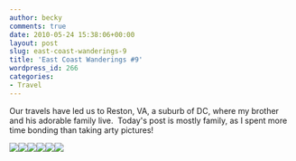 ```yaml
---
author: becky
comments: true
date: 2010-05-24 15:38:06+00:00
layout: post
slug: east-coast-wanderings-9
title: 'East Coast Wanderings #9'
wordpress_id: 266
categories:
- Travel
---
```


Our travels have led us to Reston, VA, a suburb of DC, where my brother and his adorable family live.  Today's post is mostly family, as I spent more time bonding than taking arty pictures!




[![](http://beta.beckyjenson.com/wp-content/uploads/2010/05/blog-April10-00036.jpg)](http://beta.beckyjenson.com/wp-content/uploads/2010/05/blog-April10-00036.jpg)[![](http://beta.beckyjenson.com/wp-content/uploads/2010/05/blog-April10-00016.jpg)](http://beta.beckyjenson.com/wp-content/uploads/2010/05/blog-April10-00016.jpg)[![](http://beta.beckyjenson.com/wp-content/uploads/2010/05/blog-April10-00026.jpg)](http://beta.beckyjenson.com/wp-content/uploads/2010/05/blog-April10-00026.jpg)[![](http://beta.beckyjenson.com/wp-content/uploads/2010/05/blog-April10-00046.jpg)](http://beta.beckyjenson.com/wp-content/uploads/2010/05/blog-April10-00046.jpg)[![](http://beta.beckyjenson.com/wp-content/uploads/2010/05/blog-April10-00056.jpg)](http://beta.beckyjenson.com/wp-content/uploads/2010/05/blog-April10-00056.jpg)[![](http://beta.beckyjenson.com/wp-content/uploads/2010/05/blog-April10-00064.jpg)](http://beta.beckyjenson.com/wp-content/uploads/2010/05/blog-April10-00064.jpg)
